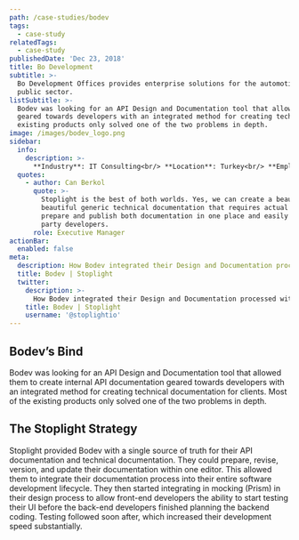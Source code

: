 ```yaml
---
path: /case-studies/bodev
tags:
  - case-study
relatedTags:
  - case-study
publishedDate: 'Dec 23, 2018'
title: Bo Development
subtitle: >-
  Bo Development Offices provides enterprise solutions for the automotive, telecom, media industries in the private and
  public sector.
listSubtitle: >-
  Bodev was looking for an API Design and Documentation tool that allowed them to create internal API documentation
  geared towards developers with an integrated method for creating technical documentation for clients. Most of the
  existing products only solved one of the two problems in depth.
image: /images/bodev_logo.png
sidebar:
  info:
    description: >-
      **Industry**: IT Consulting<br/> **Location**: Turkey<br/> **Employees**: Startup
  quotes:
    - author: Can Berkol
      quote: >-
        Stoplight is the best of both worlds. Yes, we can create a beautiful API documentation, and yes, we can create a
        beautiful generic technical documentation that requires actual sentences, screenshots, files and more. We can
        prepare and publish both documentation in one place and easily deliver documentation to the clients and third
        party developers.
      role: Executive Manager
actionBar:
  enabled: false
meta:
  description: How Bodev integrated their Design and Documentation processed with Stoplight
  title: Bodev | Stoplight
  twitter:
    description: >-
      How Bodev integrated their Design and Documentation processed with Stoplight
    title: Bodev | Stoplight
    username: '@stoplightio'
---
```


## Bodev’s Bind

Bodev was looking for an API Design and Documentation tool that allowed them to create internal API documentation geared
towards developers with an integrated method for creating technical documentation for clients. Most of the existing
products only solved one of the two problems in depth.

## The Stoplight Strategy

Stoplight provided Bodev with a single source of truth for their API documentation and technical documentation. They
could prepare, revise, version, and update their documentation within one editor. This allowed them to integrate their
documentation process into their entire software development lifecycle. They then started integrating in mocking (Prism)
in their design process to allow front-end developers the ability to start testing their UI before the back-end
developers finished planning the backend coding. Testing followed soon after, which increased their development speed
substantially.
